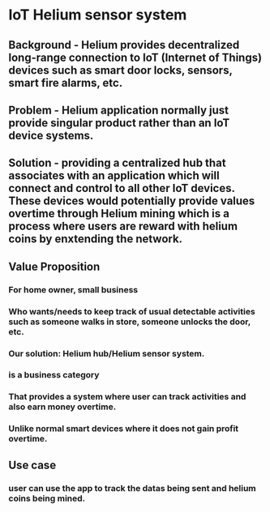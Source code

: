 # IoT Helium sensor system

## Background - Helium provides decentralized long-range connection to IoT (Internet of Things) devices such as smart door locks, sensors, smart fire alarms, etc. 

## Problem - Helium application normally just provide singular product rather than an IoT device systems.

## Solution - providing a centralized hub that associates with an application which will connect and control to all other IoT devices. These devices would potentially provide values overtime through Helium mining which is a process where users are reward with helium coins by enxtending the network. 

## Value Proposition 
   ### For home owner, small business
   ### Who wants/needs to keep track of usual detectable activities such as someone walks in store, someone unlocks the door, etc.
   ### Our solution: Helium hub/Helium sensor system. 
   ### is a business category
   ### That provides a system where user can track activities and also earn money overtime.
   ### Unlike normal smart devices where it does not gain profit overtime. 
## Use case 
   ### user can use the app to track the datas being sent and helium coins being mined.